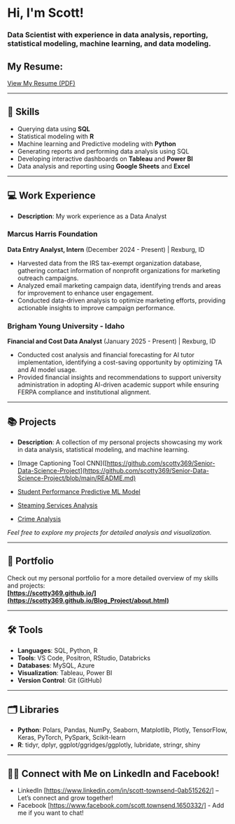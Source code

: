 # Hi, I'm Scott!
### Data Scientist with experience in data analysis, reporting, statistical modeling, machine learning, and data modeling.

## My Resume: 

[View My Resume (PDF)](https://github.com/scotty369/Resume-Quarto/blob/main/resume_scott.pdf)

---
## 💼 Skills
- Querying data using **SQL**
- Statistical modeling with **R**
- Machine learning and Predictive modeling with **Python**
- Generating reports and performing data analysis using SQL
- Developing interactive dashboards on **Tableau** and **Power BI**
- Data analysis and reporting using **Google Sheets** and **Excel**

---

## 💻 Work Experience

- **Description**: My work experience as a Data Analyst

### Marcus Harris Foundation  
**Data Entry Analyst, Intern** (December 2024 - Present) | Rexburg, ID  
- Harvested data from the IRS tax-exempt organization database, gathering contact information of nonprofit organizations for marketing outreach campaigns.  
- Analyzed email marketing campaign data, identifying trends and areas for improvement to enhance user engagement.  
- Conducted data-driven analysis to optimize marketing efforts, providing actionable insights to improve campaign performance.  

### Brigham Young University - Idaho  
**Financial and Cost Data Analyst** (January 2025 - Present) | Rexburg, ID  
- Conducted cost analysis and financial forecasting for AI tutor implementation, identifying a cost-saving opportunity by optimizing TA and AI model usage.  
- Provided financial insights and recommendations to support university administration in adopting AI-driven academic support while ensuring FERPA compliance and institutional alignment.  

---

## 📚 Projects
- **Description**: A collection of my personal projects showcasing my work in data analysis, statistical modeling, and machine learning.  

- [Image Captioning Tool CNN]([https://github.com/scotty369/Senior-Data-Science-Project](https://github.com/scotty369/Senior-Data-Science-Project/blob/main/README.md)
- [Student Performance Predictive ML Model](https://colab.research.google.com/drive/1romN7rSYlLUdeQDgiWT-y3XRiqSOpjlc)
- [Steaming Services Analysis](https://github.com/scotty369/Streaming_Services/blob/main/README.md)
- [Crime Analysis](https://github.com/scotty369/Personal----Projects/blob/main/README.md)

*Feel free to explore my projects for detailed analysis and visualization.*

---

## 🚀 Portfolio
Check out my personal portfolio for a more detailed overview of my skills and projects:  
**[https://scotty369.github.io/](https://scotty369.github.io/Blog_Project/about.html)**

---

## 🛠️ Tools
- **Languages**: SQL, Python, R
- **Tools**: VS Code, Positron, RStudio, Databricks
- **Databases**: MySQL, Azure
- **Visualization**: Tableau, Power BI
- **Version Control**: Git (GitHub)

---

## 🗂️ Libraries
- **Python**: Polars, Pandas, NumPy, Seaborn, Matplotlib, Plotly, TensorFlow, Keras, PyTorch, PySpark, Scikit-learn
- **R**: tidyr, dplyr, ggplot/ggridges/ggplotly, lubridate, stringr, shiny

---

## 👋🏻 Connect with Me on LinkedIn and Facebook!
- LinkedIn [https://www.linkedin.com/in/scott-townsend-0ab515262/] – Let’s connect and grow together!
- Facebook [https://www.facebook.com/scott.townsend.1650332/] - Add me if you want to chat!
